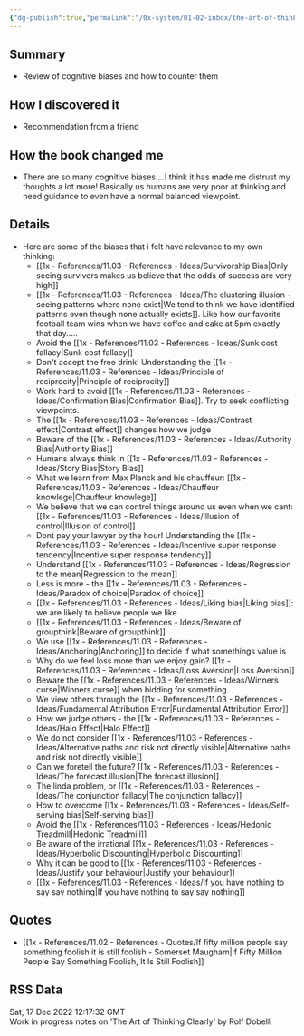 ```yaml
---
{"dg-publish":true,"permalink":"/0x-system/01-02-inbox/the-art-of-thinking-clearly-by-rolf-dobelli/","dgHomeLink":true,"dgPassFrontmatter":false,"dgShowBacklinks":true,"dgShowLocalGraph":false,"dgShowInlineTitle":true}
---
```



## Summary
- Review of cognitive biases and how to counter them

## How I discovered it
- Recommendation from a friend

## How the book changed me
- There are so many cognitive biases....I think it has made me distrust my thoughts a lot more! Basically us humans are very poor at thinking and need guidance to even have a normal balanced viewpoint.

## Details
- Here are some of the biases that i felt have relevance to my own thinking:
	- [[1x - References/11.03 - References - Ideas/Survivorship Bias|Only seeing survivors makes us believe that the odds of success are very high]]
	- [[1x - References/11.03 - References - Ideas/The clustering illusion - seeing patterns where none exist|We tend to think we have identified patterns even though none actually exists]]. Like how our favorite football team wins when we have coffee and cake at 5pm exactly that day.....
	- Avoid the [[1x - References/11.03 - References - Ideas/Sunk cost fallacy|Sunk cost fallacy]]
	- Don't accept the free drink! Understanding the [[1x - References/11.03 - References - Ideas/Principle of reciprocity|Principle of reciprocity]]
	- Work hard to avoid [[1x - References/11.03 - References - Ideas/Confirmation Bias|Confirmation Bias]]. Try to seek conflicting viewpoints.
	- The [[1x - References/11.03 - References - Ideas/Contrast effect|Contrast effect]] changes how we judge
	- Beware of the [[1x - References/11.03 - References - Ideas/Authority Bias|Authority Bias]]
	- Humans always think in [[1x - References/11.03 - References - Ideas/Story Bias|Story Bias]]
	- What we learn from Max Planck and his chauffeur: [[1x - References/11.03 - References - Ideas/Chauffeur knowlege|Chauffeur knowlege]]
	- We believe that we can control things around us even when we cant: [[1x - References/11.03 - References - Ideas/Illusion of control|Illusion of control]]
	- Dont pay your lawyer by the hour! Understanding the [[1x - References/11.03 - References - Ideas/Incentive super response tendency|Incentive super response tendency]]
	- Understand [[1x - References/11.03 - References - Ideas/Regression to the mean|Regression to the mean]]
	- Less is more - the [[1x - References/11.03 - References - Ideas/Paradox of choice|Paradox of choice]]
	- [[1x - References/11.03 - References - Ideas/Liking bias|Liking bias]]: we are likely to believe people we like
	- [[1x - References/11.03 - References - Ideas/Beware of groupthink|Beware of groupthink]]
	- We use [[1x - References/11.03 - References - Ideas/Anchoring|Anchoring]] to decide if what somethings value is
	- Why do we feel loss more than we enjoy gain? [[1x - References/11.03 - References - Ideas/Loss Aversion|Loss Aversion]]
	- Beware the [[1x - References/11.03 - References - Ideas/Winners curse|Winners curse]] when bidding for something.
	- We view others through the [[1x - References/11.03 - References - Ideas/Fundamental Attribution Error|Fundamental Attribution Error]]
	- How we judge others - the [[1x - References/11.03 - References - Ideas/Halo Effect|Halo Effect]]
	- We do not consider [[1x - References/11.03 - References - Ideas/Alternative paths and risk not directly visible|Alternative paths and risk not directly visible]]
	- Can we foretell the future? [[1x - References/11.03 - References - Ideas/The forecast illusion|The forecast illusion]]
	- The linda problem, or [[1x - References/11.03 - References - Ideas/The conjunction fallacy|The conjunction fallacy]]
	- How to overcome [[1x - References/11.03 - References - Ideas/Self-serving bias|Self-serving bias]]
	- Avoid the [[1x - References/11.03 - References - Ideas/Hedonic Treadmill|Hedonic Treadmill]]
	- Be aware of the irrational [[1x - References/11.03 - References - Ideas/Hyperbolic Discounting|Hyperbolic Discounting]]
	-  Why it can be good to [[1x - References/11.03 - References - Ideas/Justify your behaviour|Justify your behaviour]]
	- [[1x - References/11.03 - References - Ideas/If you have nothing to say say nothing|If you have nothing to say say nothing]]


## Quotes
- [[1x - References/11.02 - References - Quotes/If fifty million people say something foolish it is still foolish - Somerset Maugham|If Fifty Million People Say Something Foolish, It Is Still Foolish]]

## RSS Data
<div class='date'>Sat, 17 Dec 2022 12:17:32 GMT</div>
<div class='description'>Work in progress notes on 'The Art of Thinking Clearly' by Rolf Dobelli</div>